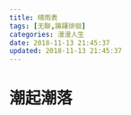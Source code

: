 ```yaml
---
title: 晴雨表
tags: [无聊,踌躇徘徊]
categories: 漫漫人生
date: 2018-11-13 21:45:37
updated: 2018-11-13 21:45:37
---
```

# 潮起潮落